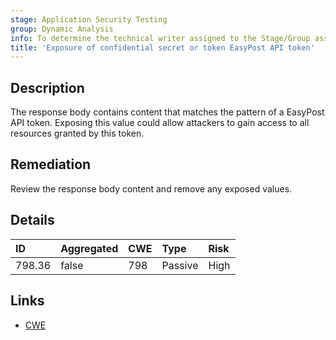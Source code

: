```yaml
---
stage: Application Security Testing
group: Dynamic Analysis
info: To determine the technical writer assigned to the Stage/Group associated with this page, see https://handbook.gitlab.com/handbook/product/ux/technical-writing/#assignments
title: 'Exposure of confidential secret or token EasyPost API token'
---
```


## Description

The response body contains content that matches the pattern of a EasyPost API token.
Exposing this value could allow attackers to gain access to all resources granted by this token.

## Remediation

Review the response body content and remove any exposed values.

## Details

| ID | Aggregated | CWE | Type | Risk |
|:---|:-----------|:----|:-----|:-----|
| 798.36 | false | 798 | Passive | High |

## Links

- [CWE](https://cwe.mitre.org/data/definitions/798.html)
